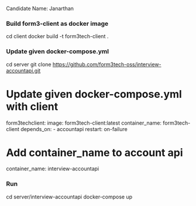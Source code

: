 Candidate Name: Janarthan

### Build form3-client as docker image

cd client
docker build -t form3tech-client .

### Update given docker-compose.yml

cd server
git clone https://github.com/form3tech-oss/interview-accountapi.git

# Update given docker-compose.yml with client

  form3techclient:
    image: form3tech-client:latest
    container_name: form3tech-client
    depends_on:
      - accountapi
    restart: on-failure

# Add container_name to account api

  container_name: interview-accountapi

### Run

cd server/interview-accountapi
docker-compose up

